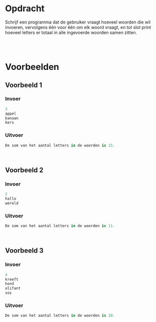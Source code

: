 # <b>Opdracht</b>
Schrijf een programma dat de gebruiker vraagt hoeveel woorden die wil invoeren, vervolgens één voor één om elk woord vraagt, en tot slot print hoeveel letters er totaal in alle ingevoerde woorden samen zitten.

<br>
<br>

# <b>Voorbeelden</b>

## Voorbeeld 1
### Invoer
```python
3
appel
banaan
kers
```

### Uitvoer
```python
De som van het aantal letters in de woorden is 15.
```

<br>

## Voorbeeld 2
### Invoer
```python
2
hallo
wereld
```

### Uitvoer
```python
De som van het aantal letters in de woorden is 11.
```

<br>

## Voorbeeld 3
### Invoer
```python
4
kreeft
hond
olifant
vos
```

### Uitvoer
```python
De som van het aantal letters in de woorden is 20.
```